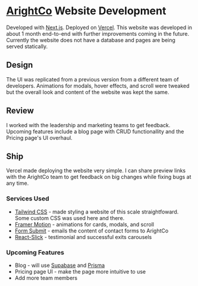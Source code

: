 # [ArightCo](https://www.arightco.com) Website Development

Developed with [Next.js](https://nextjs.org/). Deployed on [Vercel](https://vercel.com/). This website was developed in about 1 month end-to-end with further improvements coming in the future. Currently the website does not have a database and pages are being served statically. 

## Design

The UI was replicated from a previous version from a different team of developers. Animations for modals, hover effects, and scroll were tweaked but the overall look and content of the website was kept the same.

## Review

I worked with the leadership and marketing teams to get feedback. Upcoming features include a blog page with CRUD functionallity and the Pricing page's UI overhaul.

## Ship

Vercel made deploying the website very simple. I can share preview links with the ArightCo team to get feedback on big changes while fixing bugs at any time.

### Services Used

* [Tailwind CSS](https://tailwindcss.com/) - made styling a website of this scale straightfoward. Some custom CSS was used here and there.
* [Framer Motion](https://www.framer.com/motion/) - animations for cards, modals, and scroll
* [Form Submit](https://formsubmit.co/) - emails the content of contact forms to ArightCo
* [React-Slick](https://react-slick.neostack.com/) - testimonial and successful exits carousels

### Upcoming Features

* Blog - will use [Supabase](https://supabase.com/) and [Prisma](https://www.prisma.io/)
* Pricing page UI - make the page more intuitive to use
* Add more team members


